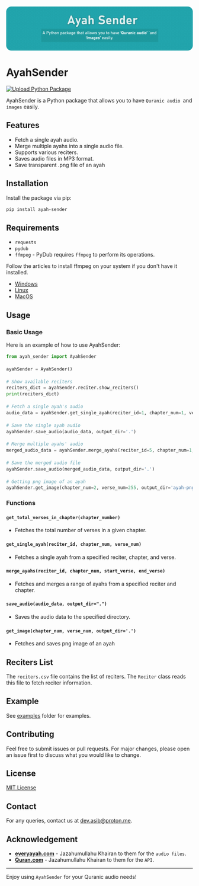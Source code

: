 <p align="center">
  <img alt="" style="{max-height: 50px}" src="./img/ayah-sender-v0.1.6.png">
</p>

# AyahSender
[![Upload Python Package](https://github.com/codewithasib/ayah-sender/actions/workflows/python-publish.yml/badge.svg)](https://github.com/codewithasib/ayah-sender/actions/workflows/python-publish.yml)

AyahSender is a Python package that allows you to have `Quranic audio `and `images` easily.

## Features

- Fetch a single ayah audio.
- Merge multiple ayahs into a single audio file.
- Supports various reciters.
- Saves audio files in MP3 format.
- Save transparent .png file of an ayah

## Installation

Install the package via pip:

```bash
pip install ayah-sender
```

## Requirements

- `requests`
- `pydub`
- `ffmpeg` - PyDub requires `ffmpeg` to perform its operations. 

Follow the articles to install ffmpeg on your system if you don't have it installed.

- [Windows](https://www.geeksforgeeks.org/how-to-install-ffmpeg-on-windows/)
- [Linux](https://www.geeksforgeeks.org/how-to-install-ffmpeg-in-linux/)
- [MacOS](https://phoenixnap.com/kb/ffmpeg-mac)

## Usage

### Basic Usage

Here is an example of how to use AyahSender:

```python
from ayah_sender import AyahSender

ayahSender = AyahSender()

# Show available reciters
reciters_dict = ayahSender.reciter.show_reciters()
print(reciters_dict)

# Fetch a single ayah's audio
audio_data = ayahSender.get_single_ayah(reciter_id=1, chapter_num=1, verse_num=1)

# Save the single ayah audio
ayahSender.save_audio(audio_data, output_dir='.')

# Merge multiple ayahs' audio
merged_audio_data = ayahSender.merge_ayahs(reciter_id=5, chapter_num=1, start_verse=1, end_verse=5)

# Save the merged audio file
ayahSender.save_audio(merged_audio_data, output_dir='.')

# Getting png image of an ayah
ayahSender.get_image(chapter_num=2, verse_num=255, output_dir='ayah-png')
```

### Functions

#### `get_total_verses_in_chapter(chapter_number)`

- Fetches the total number of verses in a given chapter.

#### `get_single_ayah(reciter_id, chapter_num, verse_num)`

- Fetches a single ayah from a specified reciter, chapter, and verse.

#### `merge_ayahs(reciter_id, chapter_num, start_verse, end_verse)`

- Fetches and merges a range of ayahs from a specified reciter and chapter.

#### `save_audio(audio_data, output_dir=".")`

- Saves the audio data to the specified directory.

#### `get_image(chapter_num, verse_num, output_dir='.')`

- Fetches and saves png image of an ayah

## Reciters List

The `reciters.csv` file contains the list of reciters. The `Reciter` class reads this file to fetch reciter information.

## Example

See [examples](examples) folder for examples.

## Contributing

Feel free to submit issues or pull requests. For major changes, please open an issue first to discuss what you would like to change.

## License

[MIT License](LICENSE)

## Contact

For any queries, contact us at [dev.asib@proton.me](mailto:dev.asib@proton.me).

## Acknowledgement

- [**everyayah.com**](https://everyayah.com/)   - Jazahumullahu Khairan to them for the `audio files`.
- [**Quran.com**](https://quran.com/)  - Jazahumullahu Khairan to them for the `API`.



---

Enjoy using `AyahSender` for your Quranic audio needs!
